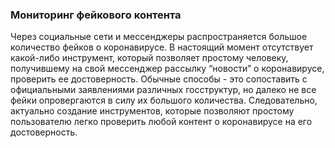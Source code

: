 ### Мониторинг фейкового контента

Через социальные сети и мессенджеры распространяется большое количество фейков о коронавирусе. В настоящий момент отсутствует какой-либо инструмент, который позволяет простому человеку, получившему на свой мессенджер рассылку “новости” о коронавирусе, проверить ее достоверность. Обычные способы - это сопоставить с официальными заявлениями различных госструктур, но далеко не все фейки опровергаются в силу их большого количества. Следовательно, актуально создание инструментов, которые позволяют простому пользователю легко проверить любой контент о коронавирусе на его достоверность. 
